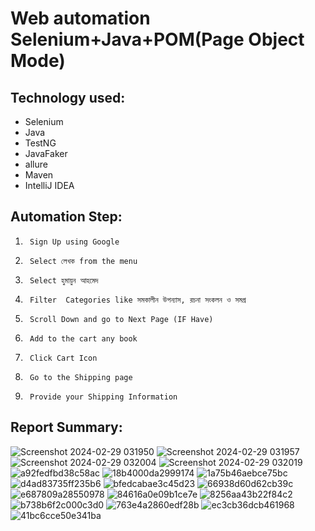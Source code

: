# Web automation Selenium+Java+POM(Page Object Mode)




## Technology used:
- Selenium
- Java
- TestNG
- JavaFaker
- allure
- Maven
- IntelliJ IDEA


## Automation Step:
1.      Sign Up using Google
2.      Select লেখক from the menu
3.      Select হুমায়ুন আহমেদ
4.      Filter  Categories like সমকালীন উপন্যাস, রচনা সংকলন ও সমগ্র
5.      Scroll Down and go to Next Page (IF Have)
6.      Add to the cart any book
7.      Click Cart Icon
8.      Go to the Shipping page
9.      Provide your Shipping Information



## Report Summary:
![Screenshot 2024-02-29 031950](https://github.com/Shazzad01/www.rokomari.combook/assets/112342961/9eef9c46-3a5e-4db6-9f93-d86a16427a80)
![Screenshot 2024-02-29 031957](https://github.com/Shazzad01/www.rokomari.combook/assets/112342961/d7b05bfd-ae58-423a-b996-9007a9172cb5)
![Screenshot 2024-02-29 032004](https://github.com/Shazzad01/www.rokomari.combook/assets/112342961/72c19f20-5368-4549-a9b1-0790166e7c8d)
![Screenshot 2024-02-29 032019](https://github.com/Shazzad01/www.rokomari.combook/assets/112342961/6d06ccd1-e898-4375-a2f7-e7cf80e89a41)
![a92fedfbd38c58ac](https://github.com/Shazzad01/www.rokomari.combook/assets/112342961/1fd86746-c0d6-425a-aff3-194e3e417b8b)
![18b4000da2999174](https://github.com/Shazzad01/www.rokomari.combook/assets/112342961/4e9b81bb-e2e0-47a7-a020-291f178d06a3)
![1a75b46aebce75bc](https://github.com/Shazzad01/www.rokomari.combook/assets/112342961/9088a6f6-3352-4471-906e-67e6ed744a85)
![d4ad83735ff235b6](https://github.com/Shazzad01/www.rokomari.combook/assets/112342961/868bebb3-28cd-4e85-895c-3771bef5be34)
![bfedcabae3c45d23](https://github.com/Shazzad01/www.rokomari.combook/assets/112342961/46e83872-5599-4732-8c27-3047ebbc31a3)
![66938d60d62cb39c](https://github.com/Shazzad01/www.rokomari.combook/assets/112342961/097b8304-e0a4-481d-a00f-6b4d56d5d400)
![e687809a28550978](https://github.com/Shazzad01/www.rokomari.combook/assets/112342961/5cffc051-9786-4244-a323-52c9ee5062ac)
![84616a0e09b1ce7e](https://github.com/Shazzad01/www.rokomari.combook/assets/112342961/a13a04a0-ce1c-428c-a2d4-d3fa9d050f94)
![8256aa43b22f84c2](https://github.com/Shazzad01/www.rokomari.combook/assets/112342961/42f58ab5-00c6-4c19-968a-ed0d57b7ebbc)
![b738b6f2c000c3d0](https://github.com/Shazzad01/www.rokomari.combook/assets/112342961/be47ee49-73b9-4122-bf6e-764070e76743)
![763e4a2860edf28b](https://github.com/Shazzad01/www.rokomari.combook/assets/112342961/70db22ae-5bea-4b24-a26d-5461d5d52032)
![ec3cb36dcb461968](https://github.com/Shazzad01/www.rokomari.combook/assets/112342961/c2c421cf-bb31-42d4-a308-8a4340a58b61)
![41bc6cce50e341ba](https://github.com/Shazzad01/www.rokomari.combook/assets/112342961/a149ef46-ec29-44c4-abd4-b820179ba905)

